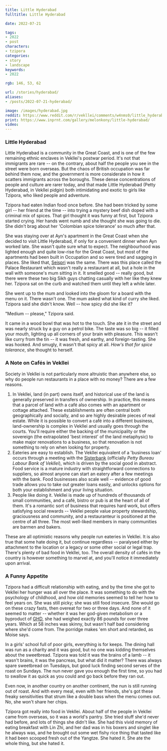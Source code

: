 ```yaml
---
title: Little Hyderabad
fulltitle: Little Hyderabad

date: 2022-07-21

tags: 
- 2022
- post
characters:
- tzipora
categories:
- story
- landscape
keywords:
- 2022

rgb: 146, 53, 62

url: /stories/hyderabad/
aliases:
- /posts/2022-07-21-hyderabad/

image: /images/hyderabad.jpg
reddit: https://www.reddit.com/r/vekllei/comments/w4nms0/little_hyderabad/
print: https://www.inprnt.com/gallery/melonkony/little-hyderabad/
video: 
---
```


### Little Hyderabad

Little Hyderabad is a community in the Great Coast, and is one of the few remaining ethnic enclaves in Vekllei's postwar period. It's not that immigrants are rare -- on the contrary, about half the people you see in the street were born overseas. But the chaos of British occupation was far behind them now, and the government is more considerate in how it scatters immigrants across the boroughs. These dense concentrations of people and culture are rarer today, and that made Little Hyderabad (Petty Hyderabad, in Vekllei pidgin) both intimidating and exotic to girls like Tzipora, who liked people and adventure.

Tzipora had eaten Indian food once before. She had been tricked by some girl -- her friend at the time -- into trying a mystery beef dish doped with a criminal mix of spices. That girl thought it was funny at first, but Tzipora started crying. Her hands went numb and she thought she was going to die. She didn't brag about her 'Colombian spice tolerance' so much after that.

She was staying over at Ayn's apartment in the Great Coast when she decided to visit Little Hyderabad, if only for a convenient dinner when Ayn worked late. She wasn't quite sure what to expect. The neighbourhood was lighted enough and quite low-rise for the Great Coast, but most of the apartments had been built in Occupation and so were tired and sagging in places. She liked that, [Seispri](/factbook/landscape/boroughs/lola/#seispri) was the same. There was this place called the Palace Restaurant which wasn't really a restaurant at all, but a hole in the wall with someone's mum sitting in it. It smelled good -- really good, but there were these two big Sikh guys chatting casually with her like they knew her. Tzipora sat on the curb and watched them until they left a while later.

She went up to the mum and looked into the gloom for a board with the menu on it. There wasn't one. The mum asked what kind of curry she liked. Tzipora said she didn't know. Well -- how spicy did she like it?

"Medium -- please," Tzipora said.

It came in a wood bowl that was hot to the touch. She ate it in the street and was nearly struck by a guy on a petrol bike. The taste was so big -- it filled your mouth, lighting up all corners of your brain with pleasure. This wasn't like curry from the tin -- it was fresh, and earthy, and foreign-tasting. She was hooked. And smugly, it wasn't that spicy at all. *How's that for spice tolerance*, she thought to herself.

### A Note on Cafés in Vekllei

Society in Vekllei is not particularly more altruistic than anywhere else, so why do people run restaurants in a place with no money? There are a few reasons.

1. In Vekllei, land (in part) owns itself, and historical use of the land is generally preserved in transfers of ownership. In practice, this means that a parcel of land with a café also comes with an apartment or cottage attached. These establishments are often central both geographically and socially, and so are highly desirable pieces of real estate. While it is possible to convert a café into a different business, land-ownership is complex in Vekllei and usually goes through the courts. You'll require either the backing of the municipality or the sovereign (the extrapolated 'best interest' of the land metaphysic) to make major renovations to a business, so that renovation is not something to rely on when looking for property.
2. Eateries are easy to establish. The Vekllei equivalent of a 'business loan' occurs through a meeting with the [Sisterbank](/factbook/society/state/government/interior/commerce/#petty-bureau-labour-bank-of-vekllei) (officially *Petty Bureau Labour Bank of Vekllei*), which is driven by the social good in abstract. Food service is a mature industry with straightforward connections to suppliers, so almost anyone can start an eatery after a few meetings with the bank. Food businesses also scale well -- evidence of good trade allows you to take out greater loans easily, and unlocks options for both your establishment and your living situation.
3. People like doing it. Vekllei is made up of hundreds of thousands of small communities, and a café, bistro or pub is at the heart of all of them. It's a romantic sort of business that requires hard work, but offers satisfying social rewards -- Vekllei people value property stewardship, graciousness and community, and a restauranteur is positioned at the centre of all three. The most well-liked members in many communities are barmen and bakers.

These are all optimistic reasons why people run eateries in Vekllei. It is also true that some hate doing it, but continue regardless -- paralysed either by attachment to the location or a legacy or some other social or legal trap. There's plenty of bad food in Vekllei, too. The overall density of cafés in the country is however something to marvel at, and you'll notice it immediately upon arrival.

### A Funny Appetite

Tzipora had a difficult relationship with eating, and by the time she got to Vekllei her hunger was all over the place. It was something to do with the psychology of childhood, and how old memories seemed to tell her how to feel years on. She was still picky; she was still food insecure. She would go on these crazy fasts, then overeat for two or three days. And none of it seemed to matter -- whether it was her god-given metabolism or a byproduct of [GHD](/posts/2021-05-28-forever/), she had weighed exactly 86 pounds for over three years. Which at 58 inches was skinny, but wasn't half bad considering where she'd come from. The porridge makes 'em short and retarded, as Moise says.

In a girls' school full of poor girls, everything is for keeps. The dining hall was run as a charity and it was good, but no one was kidding themselves about the sweetbread. Tzipora was told it was the brains of a lamb -- it wasn't brains, it was the pancreas, but what did it matter? There was always spare sweetbread on Tuesdays, but good luck finding second serves of the roast on Sundays. The nun never gave you enough the first time, so you had to swallow it as quick as you could and go back before they ran out.

Even now, in another country on another continent, the nun is still running out of roast. And with every meal, even with her friends, she's got these freaky sensitivities that strum like a double bass when the menu comes out. No, she won't share her chips.

Tzipora got really into food in Vekllei. About half of the people in Vekllei came from overseas, so it was a world's pantry. She tried stuff she'd never had before, and lots of things she didn't like. She had this vivid memory of eating breakfast with Lin Zhi, and her dad was in his boxers and singlet like he always was, and he brought out some wet fishy rice thing that tasted like it had been scooped fresh out of the Yangtze. She hated it. She ate the whole thing, but she hated it.